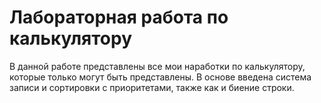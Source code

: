 # Лабораторная работа по калькулятору
В данной работе представлены все мои наработки по калькулятору, которые только могут быть представлены. В основе введена система записи и сортировки с приоритетами, также как и биение строки.
